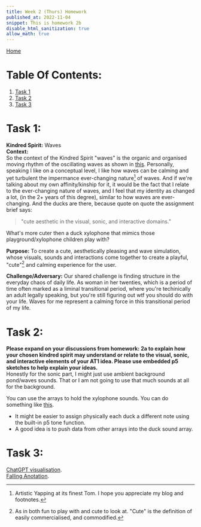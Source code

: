 ```yaml
---
title: Week 2 (Thurs) Homework
published_at: 2022-11-04
snippet: This is homework 2b
disable_html_sanitization: true
allow_math: true
---
```


[Home](https://cclanchublo6.deno.dev/)

# Table Of Contents:

1. [Task 1](https://cclanchublo6.deno.dev/fifth-blog-post#task-1)
2. [Task 2](https://cclanchublo6.deno.dev/fifth-blog-post#task-2)
3. [Task 3](https://cclanchublo6.deno.dev/fifth-blog-post#task-3)

# Task 1:

**Kindred Spirit:** Waves  
**Context:**  
So the context of the Kindred Spirit "waves" is the organic and organised moving rhythm of the oscillating waves as shown in [this](https://youtu.be/nqvJDkKsYYI?si=o4m5xbUzHIWzzB91). Personally, speaking I like on a conceptual level, I like how waves can be calming and yet turbulent the impermance ever-changing nature[^1] of waves. And if we're talking about my own affinity/kinship for it, it would be the fact that I relate to the ever-changing nature of waves, and I feel that my identity as changed a lot, (in the 2+ years of this degree), similar to how waves are ever-changing. And the ducks are there, because quote on quote the assignment brief says:

> "cute aesthetic in the visual, sonic, and interactive domains."

What's more cuter then a duck xylophone that mimics those playground/xylophone children play with?

**Purpose:**
To create a cute, aesthetically pleasing and wave simulation, whose visuals, sounds and interactions come together to create a playful, "cute"[^2] and calming experience for the user.

**Challenge/Adversary:**
Our shared challenge is finding structure in the everyday chaos of daily life. As woman in her twenties, which is a period of time often marked as a liminal transitional period, where you're techinically an adult legally speaking, but you're still figuring out wtf you should do with your life. Waves for me represent a calming force in this transitional period of my life.

# Task 2:

**Please expand on your discussions from homework: 2a to explain how your chosen kindred spirit may understand or relate to the visual, sonic, and interactive elements of your AT1 idea. Please use embedded p5 sketches to help explain your ideas.**  
Honestly for the sonic part, I might just use ambient background pond/waves sounds. That or I am not going to use that much sounds at all for the background.

You can use the arrays to hold the xylophone sounds. You can do something like [this](https://editor.p5js.org/Lanchu2hen9/sketches/VMi5WkPyu).

- It might be easier to assign physically each duck a different note using the built-in p5 tone function.
- A good idea is to push data from other arrays into the duck sound array.

# Task 3:

[ChatGPT visualisation](https://editor.p5js.org/Lanchu2hen9/sketches/FiGhdYykI).  
[Falling Anotation](https://editor.p5js.org/Lanchu2hen9/sketches/M66nRZUHf).

[^1]: Artistic Yapping at its finest Tom. I hope you appreciate my blog and footnotes.
[^2]: As in both fun to play with and cute to look at. "Cute" is the definition of easily commercialised, and commodified.
